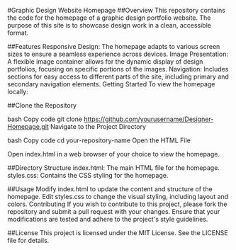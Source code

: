 #Graphic Design Website Homepage
##Overview
This repository contains the code for the homepage of a graphic design portfolio website. The purpose of this site is to showcase design work in a clean, accessible format.

##Features
Responsive Design: The homepage adapts to various screen sizes to ensure a seamless experience across devices.
Image Presentation: A flexible image container allows for the dynamic display of design portfolios, focusing on specific portions of the images.
Navigation: Includes sections for easy access to different parts of the site, including primary and secondary navigation elements.
Getting Started
To view the homepage locally:

##Clone the Repository

bash
Copy code
git clone https://github.com/yourusername/Designer-Homepage.git
Navigate to the Project Directory

bash
Copy code
cd your-repository-name
Open the HTML File

Open index.html in a web browser of your choice to view the homepage.

##Directory Structure
index.html: The main HTML file for the homepage.
styles.css: Contains the CSS styling for the homepage.

##Usage
Modify index.html to update the content and structure of the homepage.
Edit styles.css to change the visual styling, including layout and colors.
Contributing
If you wish to contribute to this project, please fork the repository and submit a pull request with your changes. Ensure that your modifications are tested and adhere to the project's style guidelines.

##License
This project is licensed under the MIT License. See the LICENSE file for details.

